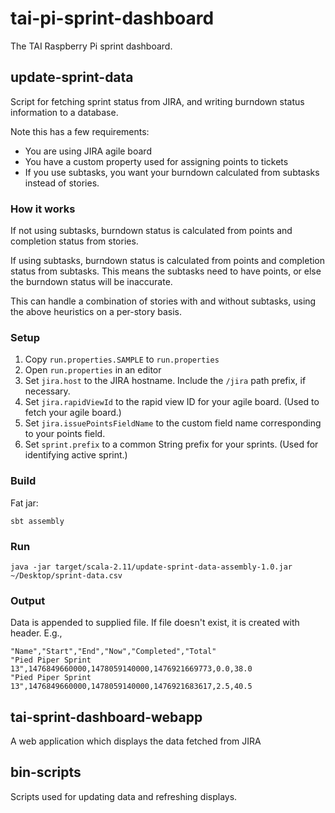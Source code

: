 # tai-pi-sprint-dashboard

The TAI Raspberry Pi sprint dashboard.

## update-sprint-data
Script for fetching sprint status from JIRA, and writing burndown status information to a database.

Note this has a few requirements:

* You are using JIRA agile board
* You have a custom property used for assigning points to tickets
* If you use subtasks, you want your burndown calculated from subtasks instead of stories. 

### How it works

If not using subtasks, burndown status is calculated from points and completion status from stories.

If using subtasks, burndown status is calculated from points and completion status from subtasks. This means the subtasks need to have points, or else the burndown status will be inaccurate.

This can handle a combination of stories with and without subtasks, using the above heuristics on a per-story basis.

### Setup

1. Copy `run.properties.SAMPLE` to `run.properties`
2. Open `run.properties` in an editor
3. Set `jira.host` to the JIRA hostname. Include the `/jira` path prefix, if necessary.
4. Set `jira.rapidViewId` to the rapid view ID for your agile board. (Used to fetch your agile board.)
5. Set `jira.issuePointsFieldName` to the custom field name corresponding to your points field.
6. Set `sprint.prefix` to a common String prefix for your sprints. (Used for identifying active sprint.)

### Build

Fat jar:

```
sbt assembly
```

### Run

```
java -jar target/scala-2.11/update-sprint-data-assembly-1.0.jar ~/Desktop/sprint-data.csv
```

### Output

Data is appended to supplied file. If file doesn't exist, it is created with header. E.g.,

```
"Name","Start","End","Now","Completed","Total"
"Pied Piper Sprint 13",1476849660000,1478059140000,1476921669773,0.0,38.0
"Pied Piper Sprint 13",1476849660000,1478059140000,1476921683617,2.5,40.5
```

## tai-sprint-dashboard-webapp ##
A web application which displays the data fetched from JIRA

## bin-scripts ##
Scripts used for updating data and refreshing displays.
